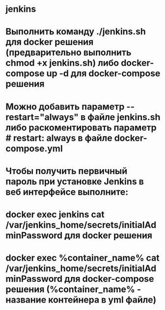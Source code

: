 # jenkins
# Выполнить команду ./jenkins.sh для docker решения (предварительно выполнить chmod +x jenkins.sh) либо docker-compose up -d для docker-compose решения
# Можно добавить параметр --restart="always" в файле jenkins.sh либо раскоментировать параметр # restart: always в файле docker-compose.yml
# Чтобы получить первичный пароль при установке Jenkins в веб интерфейсе выполните:
# docker exec jenkins cat /var/jenkins_home/secrets/initialAdminPassword для docker решения
# docker exec %container_name% cat /var/jenkins_home/secrets/initialAdminPassword для docker-compose решения (%container_name% - название контейнера в yml файле)
